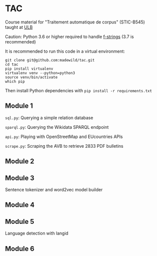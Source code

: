 # TAC

Course material for "Traitement automatique de corpus" (STIC-B545) taught at [ULB](https://ulb.be)

Caution: Python 3.6 or higher required to handle [f-strings](https://www.python.org/dev/peps/pep-0498/) (3.7 is recommended)

It is recommended to run this code in a virtual environment: 

```
git clone git@github.com:madewild/tac.git
cd tac
pip install virtualenv
virtualenv venv --python=python3
source venv/bin/activate
which pip
```

Then install Python dependencies with `pip install -r requirements.txt`

## Module 1

`sql.py`: Querying a simple relation database

`sparql.py`: Querying the Wikidata SPARQL endpoint

`api.py`: Playing with OpenStreetMap and EUcountries APIs

`scrape.py`: Scraping the AVB to retrieve 2833 PDF bulletins

## Module 2

## Module 3

Sentence tokenizer and word2vec model builder

## Module 4

## Module 5

Language detection with langid

## Module 6
